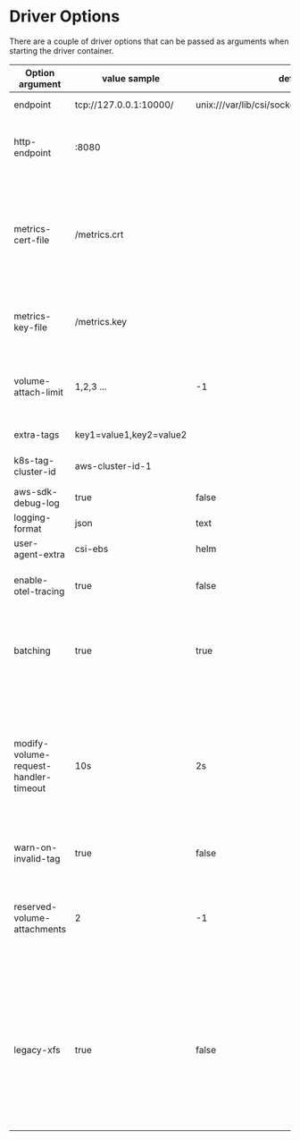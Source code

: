 # Driver Options

There are a couple of driver options that can be passed as arguments when starting the driver container.

| Option argument           | value sample            | default                                          | Description         |
|---------------------------|-------------------------|--------------------------------------------------|---------------------|
| endpoint                  | tcp://127.0.0.1:10000/  | unix:///var/lib/csi/sockets/pluginproxy/csi.sock | The socket on which the driver will listen for CSI RPCs|
| http-endpoint             | :8080                   |                                                  | The TCP network address where the HTTP server for metrics will listen (example: `:8080`). The default is empty string, which means the server is disabled.|
| metrics-cert-file         | /metrics.crt            |                                                  | The path to a certificate to use for serving the metrics server over HTTPS. If the certificate is signed by a certificate authority, this file should be the concatenation of the server's certificate, any intermediates, and the CA's certificate. If this is non-empty, `--http-endpoint` and `--metrics-key-file` MUST also be non-empty.|
| metrics-key-file          | /metrics.key            |                                                  | The path to a key to use for serving the metrics server over HTTPS. If this is non-empty, `--http-endpoint` and `--metrics-cert-file` MUST also be non-empty.|
| volume-attach-limit       | 1,2,3 ...               | -1                                               | Value for the maximum number of volumes attachable per node. If specified, the limit applies to all nodes. If not specified, the value is approximated from the instance type|
| extra-tags                | key1=value1,key2=value2 |                                                  | Tags attached to each dynamically provisioned resource|
| k8s-tag-cluster-id        | aws-cluster-id-1        |                                                  | ID of the Kubernetes cluster used for tagging provisioned EBS volumes|
| aws-sdk-debug-log         | true                    | false                                            | If set to true, the driver will enable the aws sdk debug log level|
| logging-format            | json                    | text                                             | Sets the log format. Permitted formats: text, json|
| user-agent-extra          | csi-ebs                 | helm                                             | Extra string appended to user agent|
| enable-otel-tracing       | true                    | false                                            | If set to true, the driver will enable opentelemetry tracing. Might need [additional env variables](https://opentelemetry.io/docs/specs/otel/configuration/sdk-environment-variables/#general-sdk-configuration) to export the traces to the right collector|
| batching                  | true                    | true                                             | If set to true, the driver will enable batching of API calls. This is especially helpful for improving performance in workloads that are sensitive to EC2 rate limits at the cost of a small increase to worst-case latency|
| modify-volume-request-handler-timeout | 10s                     | 2s                                               | Timeout for the window in which volume modification calls must be received in order for them to coalesce into a single volume modification call to AWS. If changing this, be aware that the ebs-csi-controller's csi-resizer and volumemodifier containers both have timeouts on the calls they make, if this value exceeds those timeouts it will cause them to always fail and fall into a retry loop, so adjust those values accordingly.
| warn-on-invalid-tag       | true                    | false                                            | To warn on invalid tags, instead of returning an error|
| reserved-volume-attachments | 2                       | -1                                               | Number of volume attachments reserved for system use. Not used when --volume-attach-limit is specified. When -1, the amount of reserved attachments is loaded from instance metadata that captured state at node boot and may include not only system disks but also CSI volumes.|
| legacy-xfs                | true                    | false                                            | Warning: This option will be removed in a future release. It is a temporary workaround for users unable to immediately migrate off of older kernel versions. Formats XFS volumes with `bigtime=0,inobtcount=0,reflink=0`, so that they can be mounted onto nodes with linux kernel ≤ v5.4. Volumes formatted with this option may experience issues after 2038, and will be unable to use some XFS features (for example, reflinks).|
